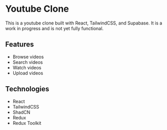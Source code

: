 # Youtube Clone

This is a youtube clone built with React, TailwindCSS, and Supabase. It is a work in progress and is not yet fully functional.

## Features

- Browse videos
- Search videos
- Watch videos
- Upload videos

## Technologies

- React
- TailwindCSS
- ShadCN
- Redux
- Redux Toolkit
